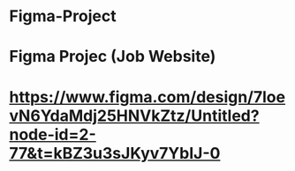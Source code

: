 # Figma-Project
# Figma Projec (Job Website)
# https://www.figma.com/design/7loevN6YdaMdj25HNVkZtz/Untitled?node-id=2-77&t=kBZ3u3sJKyv7YbIJ-0
